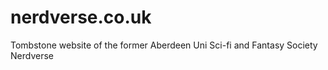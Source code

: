 # nerdverse.co.uk
Tombstone website of the former Aberdeen Uni Sci-fi and Fantasy Society Nerdverse
